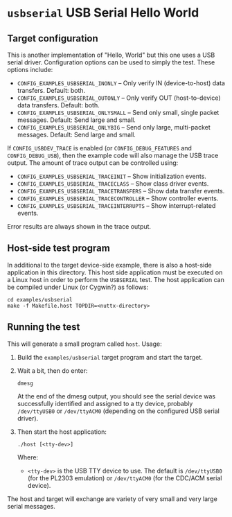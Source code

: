 # `usbserial` USB Serial Hello World

## Target configuration

This is another implementation of "Hello, World" but this one uses a USB
serial driver. Configuration options can be used to simply the test.
These options include:

  - `CONFIG_EXAMPLES_USBSERIAL_INONLY` – Only verify IN (device-to-host)
    data transfers. Default: both.
  - `CONFIG_EXAMPLES_USBSERIAL_OUTONLY` – Only verify OUT
    (host-to-device) data transfers. Default: both.
  - `CONFIG_EXAMPLES_USBSERIAL_ONLYSMALL` – Send only small, single
    packet messages. Default: Send large and small.
  - `CONFIG_EXAMPLES_USBSERIAL_ONLYBIG` – Send only large, multi-packet
    messages. Default: Send large and small.

If `CONFIG_USBDEV_TRACE` is enabled (or `CONFIG_DEBUG_FEATURES` and
`CONFIG_DEBUG_USB`), then the example code will also manage the USB
trace output. The amount of trace output can be controlled using:

  - `CONFIG_EXAMPLES_USBSERIAL_TRACEINIT` – Show initialization events.
  - `CONFIG_EXAMPLES_USBSERIAL_TRACECLASS` – Show class driver events.
  - `CONFIG_EXAMPLES_USBSERIAL_TRACETRANSFERS` – Show data transfer
    events.
  - `CONFIG_EXAMPLES_USBSERIAL_TRACECONTROLLER` – Show controller
    events.
  - `CONFIG_EXAMPLES_USBSERIAL_TRACEINTERRUPTS` – Show interrupt-related
    events.

Error results are always shown in the trace output.

## Host-side test program

In additional to the target device-side example, there is also a
host-side application in this directory. This host side application must
be executed on a Linux host in order to perform the `USBSERIAL` test.
The host application can be compiled under Linux (or Cygwin?) as
follows:

    cd examples/usbserial
    make -f Makefile.host TOPDIR=<nuttx-directory>

## Running the test

This will generate a small program called `host`. Usage:

1.  Build the `examples/usbserial` target program and start the target.

2.  Wait a bit, then do enter:
    
        dmesg
    
    At the end of the dmesg output, you should see the serial device was
    successfully identified and assigned to a tty device, probably
    `/dev/ttyUSB0` or `/dev/ttyACM0` (depending on the configured USB
    serial driver).

3.  Then start the host application:
    
        ./host [<tty-dev>]
    
    Where:
    
      - `<tty-dev>` is the USB TTY device to use. The default is
        `/dev/ttyUSB0` (for the PL2303 emulation) or `/dev/ttyACM0` (for
        the CDC/ACM serial device).

The host and target will exchange are variety of very small and very
large serial messages.

